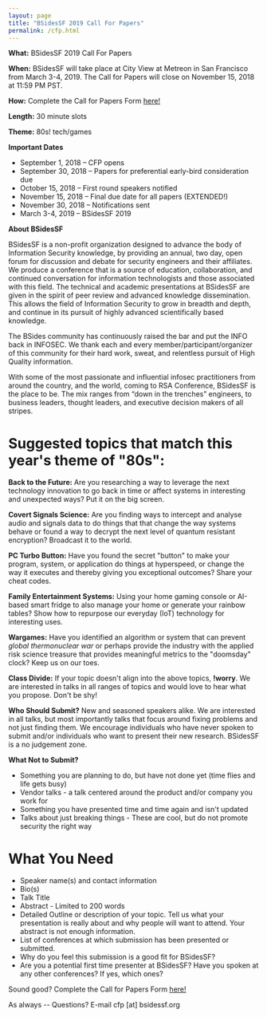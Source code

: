 ```yaml
---
layout: page
title: "BSidesSF 2019 Call For Papers"
permalink: /cfp.html
--- 
```


**What:** BSidesSF 2019 Call For Papers

**When:** BSidesSF will take place at City View at Metreon in San Francisco from March 3-4, 2019.  The Call for Papers will close on November 15, 2018 at 11:59 PM PST.

**How:** Complete the Call for Papers Form [here!](https://docs.google.com/forms/d/e/1FAIpQLSd7zUebd5bJmnZKvKgJwlzLHTcp1XtjVfjEPXn4PtWPyKjAeA/viewform)

**Length:** 30 minute slots

**Theme:** 80s! tech/games

**Important Dates**
- September 1, 2018 – CFP opens
- September 30, 2018 – Papers for preferential early-bird consideration due
- October 15, 2018 – First round speakers notified
- November 15, 2018 – Final due date for all papers (EXTENDED!)
- November 30, 2018 – Notifications sent
- March 3-4, 2019 – BSidesSF 2019

**About BSidesSF**

BSidesSF is a non-profit organization designed to advance the body of Information Security knowledge, by providing an annual, two day, open forum for discussion and debate for security engineers and their affiliates. We produce a conference that is a source of education, collaboration, and continued conversation for information technologists and those associated with this field. The technical and academic presentations at BSidesSF are given in the spirit of peer review and advanced knowledge dissemination. This allows the field of Information Security to grow in breadth and depth, and continue in its pursuit of highly advanced scientifically based knowledge.

The BSides community has continuously raised the bar and put the INFO back in INFOSEC. We thank each and every member/participant/organizer of this community for their hard work, sweat, and relentless pursuit of High Quality information.

With some of the most passionate and influential infosec practitioners from around the country, and the world, coming to RSA Conference, BSidesSF is the place to be. The mix ranges from “down in the trenches” engineers, to business leaders, thought leaders, and executive decision makers of all stripes.

# Suggested topics that match this year's theme of "80s":

**Back to the Future:** Are you researching a way to leverage the next technology innovation to go back in time or affect systems in interesting and unexpected ways? Put it on the big screen.

**Covert Signals Science:** Are you finding ways to intercept and analyse audio and signals data to do things that that change the way systems behave or found a way to decrypt the next level of quantum resistant encryption? Broadcast it to the world.

**PC Turbo Button:** Have you found the secret "button" to make your program, system, or application do things at hyperspeed, or change the way it executes and thereby giving you exceptional outcomes? Share your cheat codes.

**Family Entertainment Systems:** Using your home gaming console or AI-based smart fridge to also manage your home or generate your rainbow tables? Show how to repurpose our everyday (IoT) technology for interesting uses.

**Wargames:** Have you identified an algorithm or system that can prevent _global thermonuclear war_ or perhaps provide the industry with the applied risk science treasure that provides meaningful metrics to the "doomsday" clock? Keep us on our toes.

**Class Divide:** If your topic doesn't align into the above topics, **!worry**. We are interested in talks in all ranges of topics and would love to hear what you propose. Don't be shy!

**Who Should Submit?**
New and seasoned speakers alike.  We are interested in all talks, but most importantly talks that focus around fixing problems and not just finding them.  We encourage individuals who have never spoken to submit and/or individuals who want to present their new research.  BSidesSF is a no judgement zone.

**What Not to Submit?**
- Something you are planning to do, but have not done yet (time flies and life gets busy)
- Vendor talks - a talk centered around the product and/or company you work for
- Something you have presented time and time again and isn't updated
- Talks about just breaking things - These are cool, but do not promote security the right way

# What You Need
- Speaker name(s) and contact information
- Bio(s)
- Talk Title
- Abstract - Limited to 200 words
- Detailed Outline or description of your topic.  Tell us what your presentation is really about and why people will want to attend.  Your abstract is not enough information.
- List of conferences at which submission has been presented or submitted.
- Why do you feel this submission is a good fit for BSidesSF?
- Are you a potential first time presenter at BSidesSF? Have you spoken at any other conferences? If yes, which ones?

Sound good? Complete the Call for Papers Form [here!](https://docs.google.com/forms/d/e/1FAIpQLSd7zUebd5bJmnZKvKgJwlzLHTcp1XtjVfjEPXn4PtWPyKjAeA/viewform)

As always -- Questions? E-mail cfp [at] bsidessf.org
